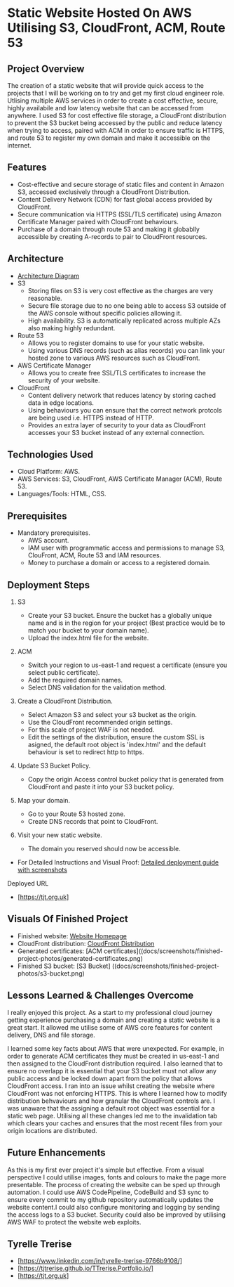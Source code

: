 # Static Website Hosted On AWS Utilising S3, CloudFront, ACM, Route 53

## Project Overview

The creation of a static website that will provide quick access to the projects that I will be working on to try and get my first cloud engineer role. Utlising multiple AWS services in order to create a cost effective, secure, highly availabile and low latency website that can be accessed from anywhere. I used S3 for cost effective file storage, a CloudFront distribution to prevent the S3 bucket being accessed by the public and reduce latency when trying to access, paired with ACM in order to ensure traffic is HTTPS, and route 53 to register my own domain and make it accessible on the internet. 


## Features

* Cost-effective and secure storage of static files and content in Amazon S3, accessed exclusively through a CloudFront Distribution. 
* Content Delivery Network (CDN) for fast global access provided by CloudFront.
* Secure communication via HTTPS (SSL/TLS certificate) using Amazon Certificate Manager paired with CloudFront behaviours.
* Purchase of a domain through route 53 and making it globablly accessible by creating A-records to pair to CloudFront resources.

## Architecture

* [Architecture Diagram](docs/architecture/static-web-architecture.png)
* S3
    - Storing files on S3 is very cost effective as the charges are very reasonable.
    - Secure file storage due to no one being able to access S3 outside of the AWS console without specific policies allowing it.
    - High availability. S3 is automatically replicated across multiple AZs also making highly redundant.
* Route 53
    - Allows you to register domains to use for your static website.
    - Using various DNS records (such as alias records) you can link your hosted zone to various AWS resources such as CloudFront.
* AWS Certificate Manager
    - Allows you to create free SSL/TLS certificates to increase the security of your website. 
* CloudFront
    - Content delivery network that reduces latency by storing cached data in edge locations.
    - Using behaviours you can ensure that the correct network protcols are being used i.e. HTTPS instead of HTTP.
    - Provides an extra layer of security to your data as CloudFront accesses your S3 bucket instead of any external connection.
 
## Technologies Used

* Cloud Platform: AWS.
* AWS Services: S3, CloudFront, AWS Certificate Manager (ACM), Route 53.
* Languages/Tools: HTML, CSS.

## Prerequisites

* Mandatory prerequisites.
    - AWS account.
    - IAM user with programmatic access and permissions to manage S3, ClouFront, ACM, Route 53 and IAM resources.
    - Money to purchase a domain or access to a registered domain.


## Deployment Steps

1. S3
    - Create your S3 bucket. Ensure the bucket has a globally unique name and is in the region for your project (Best practice would be to match your bucket to your domain name).
    - Upload the index.html file for the website. 
2. ACM
    - Switch your region to us-east-1 and request a certificate (ensure you select public certificate).
    - Add the required domain names.
    - Select DNS validation for the validation method.

3. Create a CloudFront Distribution.
    - Select Amazon S3 and select your s3 bucket as the origin.
    - Use the CloudFront recommended origin settings.
    - For this scale of project WAF is not needed. 
    - Edit the settings of the distribution, ensure the custom SSL is asigned, the default root object is 'index.html' and the default behaviour is set to redirect http to https.

4. Update S3 Bucket Policy.
    - Copy the origin Access control bucket policy that is generated from CloudFront and paste it into your S3 bucket policy.

5. Map your domain.
    - Go to your Route 53 hosted zone.
    - Create DNS records that point to CloudFront. 

6. Visit your new static website.
    - The domain you reserved should now be accessible.

* For Detailed Instructions and Visual Proof:
 [Detailed deployment guide with screenshots](docs/detailed-deployment-guide.md)

Deployed URL
* [https://tjt.org.uk]

## Visuals Of Finished Project
    
* Finished website: [Website Homepage](docs/screenshots/screenshots/finished-project-photos/finished-website.png)
* CloudFront distribution: [CloudFront Distribution](docs/screenshots/finished-project-photos/cloudfront-distribution.png)
* Generated certificates: [ACM certificates]((docs/screenshots/finished-project-photos/generated-certificates.png)
* Finished S3 bucket: [S3 Bucket] ((docs/screenshots/finished-project-photos/s3-bucket.png)

## Lessons Learned & Challenges Overcome

I really enjoyed this project. As a start to my professional cloud journey getting experience purchasing a domain and creating a static website is a great start. It allowed me utilise some of AWS core features for content delivery, DNS and file storage. 

I learned some key facts about AWS that were unexpected. For example, in order to generate ACM certificates they must be created in us-east-1 and then assigned to the CloudFront distribution required. I also learned that to ensure no overlapp it is essential that your S3 bucket must not allow any public access and be locked down apart from the policy that allows CloudFront access. I ran into an issue whilst creating the website where CloudFront was not enforcing HTTPS. This is where I learned how to modify distribution behvaviours and how granular the CloudFront controls are. I was unaware that the assigning a default root object was essential for a static web page. Utilising all these changes led me to the invalidation tab which clears your caches and ensures that the most recent files from your origin locations are distributed. 

## Future Enhancements

As this is my first ever project it's simple but effective. From a visual perspective I could utilise images, fonts and colours to make the page more presentable. The process of creating the website can be sped up through automation. I could use AWS CodePipeline, CodeBuild and S3 sync to ensure every commit to my github repository automatically updates the website content.I could also configure monitoring and logging by sending the access logs to a S3 bucket. Security could also be improved by utilising AWS WAF to protect the website web exploits. 

## Tyrelle Trerise

* [https://www.linkedin.com/in/tyrelle-trerise-9766b9108/]
* [https://tjtrerise.github.io/TTrerise.Portfolio.io/]
* [https://tjt.org.uk]

